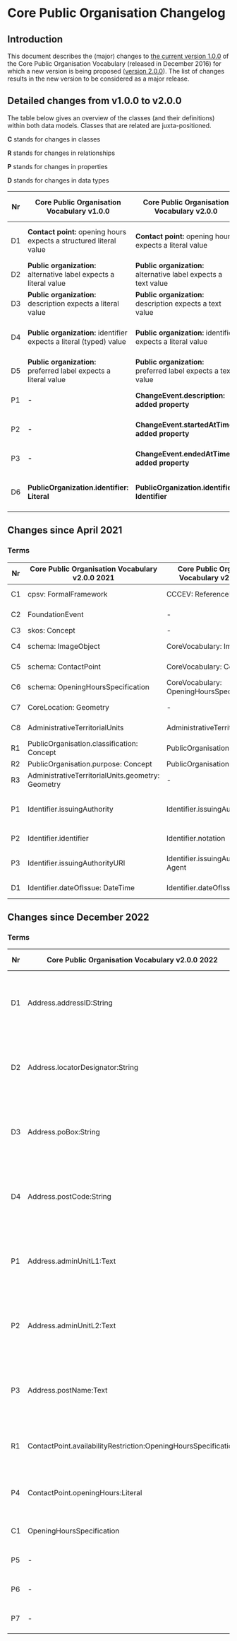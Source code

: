 # Core Public Organisation Changelog

## Introduction


This document describes the (major) changes to [the current version 1.0.0](https://github.com/SEMICeu/CPOV/tree/master/releases/1.00) of the Core Public Organisation Vocabulary (released in December 2016) for which a new version is being proposed ([version 2.0.0](https://semiceu.github.io/CPOV/releases/2.00/)). The list of changes results in the new version to be considered as a major release.

## Detailed changes from v1.0.0 to v2.0.0

The table below gives an overview of the classes (and their definitions) within both data models. Classes that are related are juxta-positioned.

**C** stands for changes in classes

**R** stands for changes in relationships

**P** stands for changes in properties

**D** stands for changes in data types

| Nr | Core Public Organisation Vocabulary v1.0.0 | Core Public Organisation Vocabulary v2.0.0 | Rationale | GitHub / Change |
| --- | --- | --- | --- | --- |
| D1 | **Contact point:** opening hours expects a structured literal value | **Contact point:** opening hours expects a literal value | Structured literal is not an existing data type. | Change |
| D2 | **Public organization:** alternative label expects a literal value | **Public organization:** alternative label expects a text value | Alignment with other Core Vocs. | Change |
| D3 | **Public organization:** description expects a literal value | **Public organization:** description expects a text value | Alignment with other Core Vocs. | Change |
| D4 | **Public organization:** identifier expects a literal (typed) value | **Public organization:** identifier expects a literal value | Alignment with other literal data types. | Change |
| D5 | **Public organization:** preferred label expects a literal value | **Public organization:** preferred label expects a text value | Alignment with other Core Vocs. | Change |
| P1 | **-** | **ChangeEvent.description: added property** | Give some content to the class. | Change |
| P2 | **-** | **ChangeEvent.startedAtTime: added property** | Give some content to the class. | Change |
| P3 | **-** | **ChangeEvent.endedAtTime: added property** | Give some content to the class. | Change |
| D6 | **PublicOrganization.identifier: Literal** | **PublicOrganization.identifier: Identifier** | Alignment with other Core Vocabularies. | Change |

## Changes since April 2021 

### Terms

| Nr | Core Public Organisation Vocabulary v2.0.0 2021  | Core Public Organisation Vocabulary v2.0.0 2022 | Rationale                                                   | GitHub/Change                                                                                                              |
| -- | ------------------------------------------------ | ----------------------------------------------- | ----------------------------------------------------------- | -------------------------------------------------------------------------------------------------------------------------- |
| C1 | cpsv: FormalFramework                             | CCCEV: ReferenceFramework                        | Replaced by more generic framework                          | [https://github.com/SEMICeu/CPOV/issues/5](https://github.com/SEMICeu/CPOV/issues/5)                                       |
| C2 | FoundationEvent                                   | \-                                               | Removed as subclass of ChangeEvent                          | [https://github.com/SEMICeu/CPOV/issues/9](https://github.com/SEMICeu/CPOV/issues/9)                                       |
| C3 | skos: Concept                                     | \-                                               | made it implicit                                            |                                                                                                                            |
| C4 | schema: ImageObject                               | CoreVocabulary: ImageObject                      | replaced [schema.org](http://schema.org/) with cv namespace | [https://github.com/SEMICeu/CPOV/issues/10](https://github.com/SEMICeu/CPOV/issues/10)                                     |
| C5 | schema: ContactPoint                              | CoreVocabulary: ContactPoint                     | replaced [schema.org](http://schema.org/) with cv namespace | [https://github.com/SEMICeu/CPOV/issues/10](https://github.com/SEMICeu/CPOV/issues/10)                                     |
| C6 | schema: OpeningHoursSpecification                 | CoreVocabulary: OpeningHoursSpecification        | replaced [schema.org](http://schema.org/) with cv namespace | [https://github.com/SEMICeu/CPOV/issues/10](https://github.com/SEMICeu/CPOV/issues/10)                                     |
| C7 | CoreLocation: Geometry                            | \-                                               | Geometry is not related to AdministrativeTerritorialUnit    | [https://github.com/SEMICeu/CPOV/issues/7](https://github.com/SEMICeu/CPOV/issues/7)                                       |
| C8 | AdministrativeTerritorialUnits                    | AdministrativeTerritorialUnit                    | made it singular as per definitions rule                    | [https://github.com/SEMICeu/CPOV/issues/7](https://github.com/SEMICeu/CPOV/issues/7)                                       |
| R1 | PublicOrganisation.classification: Concept        | PublicOrganisation.classification                | made it implicit                                            |                                                                                                                            |
| R2 | PublicOrganisation.purpose: Concept               | PublicOrganisation.purpose                       | made it implicit                                            |                                                                                                                            |
| R3 | AdministrativeTerritorialUnits.geometry: Geometry | \-                                               | Geometry is not related to AdministrativeTerritorialUnit    | [https://github.com/SEMICeu/CPOV/issues/7](https://github.com/SEMICeu/CPOV/issues/7)                                       |
| P1 | Identifier.issuingAuthority                       | Identifier.issuingAuthorityName                  | Better property readability                                 | [https://github.com/SEMICeu/Core-Person-Vocabulary/issues/14](https://github.com/SEMICeu/Core-Person-Vocabulary/issues/14) |
| P2 | Identifier.identifier                             | Identifier.notation                              | to better distinguish it from the identifier itself         |                                                                                                                            |
| P3 | Identifier.issuingAuthorityURI                    | Identifier.issuingAuthorityURI: Agent            | the range of the property has been made more generic        |                                                                                                                            |
| D1 | Identifier.dateOfIssue: DateTime                  | Identifier.dateOfIssue: Date                     | the property is more generic                                |

## Changes since December 2022 

### Terms
| Nr | Core Public Organisation Vocabulary v2.0.0 2022                | Core Public Organisation Vocabulary v2.1.0 2022     | Rationale                                                                          | GitHub/Change                                                        |
| -- | -------------------------------------------------------------- | --------------------------------------------------- | ---------------------------------------------------------------------------------- | -------------------------------------------------------------------- |
| D1 | Address.addressID:String                                       | Address.addressID:Literal                           | For backward compatibility with version 1.0 and general compatibility with INSPIRE | [#24](https://github.com/SEMICeu/Core-Location-Vocabulary/issues/24) |
| D2 | Address.locatorDesignator:String                               | Address.locatorDesignator:Literal                   | For backward compatibility with version 1.0 and general compatibility with INSPIRE | [#24](https://github.com/SEMICeu/Core-Location-Vocabulary/issues/24) |
| D3 | Address.poBox:String                                           | Address.poBox:Literal                               | For backward compatibility with version 1.0 and general compatibility with INSPIRE | [#24](https://github.com/SEMICeu/Core-Location-Vocabulary/issues/24) |
| D4 | Address.postCode:String                                        | Address.postCode:Literal                            | For backward compatibility with version 1.0 and general compatibility with INSPIRE | [#24](https://github.com/SEMICeu/Core-Location-Vocabulary/issues/24) |
| P1 | Address.adminUnitL1:Text                                       | Address.adminUnitL1:Text                            | Removed bracket in the label for better JSON-LD playground compatibility           | [#23](https://github.com/SEMICeu/Core-Location-Vocabulary/issues/23) |
| P2 | Address.adminUnitL2:Text                                       | Address.adminUnitL2:Text                            | Removed bracket in the label for better JSON-LD playground compatibility           | [#23](https://github.com/SEMICeu/Core-Location-Vocabulary/issues/23) |
| P3 | Address.postName:Text                                          | Address.postName:Text                               | Removed bracket in the label for better JSON-LD playground compatibility           | [#23](https://github.com/SEMICeu/Core-Location-Vocabulary/issues/23) |
| R1 | ContactPoint.availabilityRestriction:OpeningHoursSpecification | ContactPoint.availabilityRestriction:TemporalEntity | Change the URI to be in compliance with CPSV-AP                                    | [#23](https://github.com/SEMICeu/CPOV/issues/23)                     |
| P4 | ContactPoint.openingHours:Literal                              | ContactPoint.openingHours:TemporalEntity            | Make openingHours a relation instead of a property                                 | [#23](https://github.com/SEMICeu/CPOV/issues/23)                     |
| C1 | OpeningHoursSpecification                                      | TemporalEntity                                      | Alignment with Core Public Event                                                   | [#23](https://github.com/SEMICeu/CPOV/issues/23)                     |
| P5 | \-                                                             | TemporalEntity.description:Text                     | Alignment with Core Public Event                                                   | [#23](https://github.com/SEMICeu/CPOV/issues/23)                     |
| P6 | \-                                                             | TemporalEntity.frequency:Code                       | Alignment with Core Public Event                                                   | [#23](https://github.com/SEMICeu/CPOV/issues/23)                     |
| P7 | \-                                                             | ContactPoint.contactPage                            | Alignment with CPSV-AP                                                             | [#24](https://github.com/SEMICeu/CPOV/issues/24)                     |